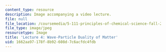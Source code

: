 ```yaml
---
content_type: resource
description: Image accompanying a video lecture.
file: null
file_location: /coursemedia/5-111-principles-of-chemical-science-fall-2008/1662aa97178f8b92608d7c6acfdc4fdb_4.jpg
file_type: image/jpeg
resourcetype: Image
title: 'Lecture 4: Wave-Particle Duality of Matter'
uid: 1662aa97-178f-8b92-608d-7c6acfdc4fdb
---
```

